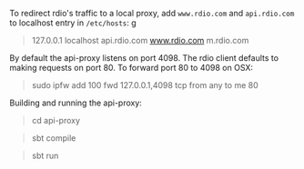 To redirect rdio's traffic to a local proxy, add `www.rdio.com` and `api.rdio.com` to localhost entry in `/etc/hosts`:
g
> 127.0.0.1 localhost api.rdio.com www.rdio.com m.rdio.com

By default the api-proxy listens on port 4098. The rdio client defaults to making requests on port 80. To forward port 80 to 4098 on OSX:

> sudo ipfw add 100 fwd 127.0.0.1,4098 tcp from any to me 80

Building and running the api-proxy:
> cd api-proxy

> sbt compile

> sbt run
